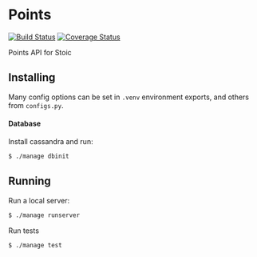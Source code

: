 Points
========
[![Build Status](https://travis-ci.org/dankolbman/stoic-points.svg?branch=master)](https://travis-ci.org/dankolbman/stoic-points)
[![Coverage Status](https://coveralls.io/repos/github/dankolbman/stoic-points/badge.svg)](https://coveralls.io/github/dankolbman/stoic-points)

Points API for Stoic

Installing
----------

Many config options can be set in `.venv` environment exports, and others from
`configs.py`.

#### Database

Install cassandra and run:

```bash
$ ./manage dbinit
```

Running
-------

Run a local server:
```bash
$ ./manage runserver
```

Run tests
```bash
$ ./manage test
```
